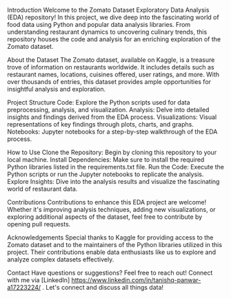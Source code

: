 Introduction
Welcome to the Zomato Dataset Exploratory Data Analysis (EDA) repository! In this project, we dive deep into the fascinating world of food data using Python and popular data analysis libraries. From understanding restaurant dynamics to uncovering culinary trends, this repository houses the code and analysis for an enriching exploration of the Zomato dataset.

About the Dataset
The Zomato dataset, available on Kaggle, is a treasure trove of information on restaurants worldwide. It includes details such as restaurant names, locations, cuisines offered, user ratings, and more. With over thousands of entries, this dataset provides ample opportunities for insightful analysis and exploration.

Project Structure
Code: Explore the Python scripts used for data preprocessing, analysis, and visualization.
Analysis: Delve into detailed insights and findings derived from the EDA process.
Visualizations: Visual representations of key findings through plots, charts, and graphs.
Notebooks: Jupyter notebooks for a step-by-step walkthrough of the EDA process.

How to Use
Clone the Repository: Begin by cloning this repository to your local machine.
Install Dependencies: Make sure to install the required Python libraries listed in the requirements.txt file.
Run the Code: Execute the Python scripts or run the Jupyter notebooks to replicate the analysis.
Explore Insights: Dive into the analysis results and visualize the fascinating world of restaurant data.

Contributions
Contributions to enhance this EDA project are welcome! Whether it's improving analysis techniques, adding new visualizations, or exploring additional aspects of the dataset, feel free to contribute by opening pull requests.

Acknowledgements
Special thanks to Kaggle for providing access to the Zomato dataset and to the maintainers of the Python libraries utilized in this project. Their contributions enable data enthusiasts like us to explore and analyze complex datasets effectively.

Contact
Have questions or suggestions? Feel free to reach out! Connect with me via [LinkedIn] https://www.linkedin.com/in/tanishq-panwar-a17223224/ . Let's connect and discuss all things data!
